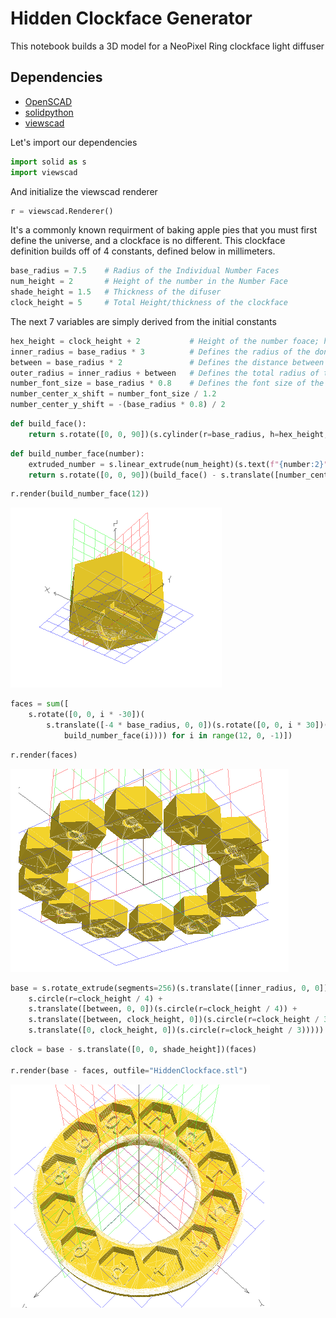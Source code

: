 # Hidden Clockface Generator

This notebook builds a 3D model for a NeoPixel Ring clockface light diffuser

## Dependencies
* [OpenSCAD](https://openscad.org/)
* [solidpython](https://github.com/SolidCode/SolidPython)
* [viewscad](https://github.com/nickc92/ViewSCAD)

Let's import our dependencies


```python
import solid as s
import viewscad
```

And initialize the viewscad renderer


```python
r = viewscad.Renderer()
```

It's a commonly known requirment of baking apple pies that you must first define the universe, and a clockface is no different. This clockface definition builds off of 4 constants, defined below in millimeters.


```python
base_radius = 7.5    # Radius of the Individual Number Faces
num_height = 2       # Height of the number in the Number Face
shade_height = 1.5   # Thickness of the difuser
clock_height = 5     # Total Height/thickness of the clockface
```

The next 7 variables are simply derived from the initial constants


```python
hex_height = clock_height + 2           # Height of the number foace; has to be larger than the clock to make an opening through the base clockface shape
inner_radius = base_radius * 3          # Defines the radius of the donut hole in the clockface
between = base_radius * 2               # Defines the distance between inner and outer radii of the clockface
outer_radius = inner_radius + between   # Defines the total radius of the clockface, from center to edge
number_font_size = base_radius * 0.8    # Defines the font size of the number face
number_center_x_shift = number_font_size / 1.2
number_center_y_shift = -(base_radius * 0.8) / 2
```


```python
def build_face():
    return s.rotate([0, 0, 90])(s.cylinder(r=base_radius, h=hex_height, segments=6))
```


```python
def build_number_face(number):
    extruded_number = s.linear_extrude(num_height)(s.text(f"{number:2}", size=number_font_size))
    return s.rotate([0, 0, 90])(build_face() - s.translate([number_center_x_shift, number_center_y_shift, 0])(s.mirror([1, 0, 0])(extruded_number)))
```


```python
r.render(build_number_face(12))
```
![Single Number Face -- 12](SingleFace12.png)


```python
faces = sum([
    s.rotate([0, 0, i * -30])(
        s.translate([-4 * base_radius, 0, 0])(s.rotate([0, 0, i * 30])(
            build_number_face(i)))) for i in range(12, 0, -1)])
```


```python
r.render(faces)
```
![All Faces](AllFaces.png)



```python
base = s.rotate_extrude(segments=256)(s.translate([inner_radius, 0, 0])(s.hull()(
    s.circle(r=clock_height / 4) +
    s.translate([between, 0, 0])(s.circle(r=clock_height / 4)) +
    s.translate([between, clock_height, 0])(s.circle(r=clock_height / 3)) +
    s.translate([0, clock_height, 0])(s.circle(r=clock_height / 3)))))
```


```python
clock = base - s.translate([0, 0, shade_height])(faces)

r.render(base - faces, outfile="HiddenClockface.stl")
```
![Hidden Clockface](BaseMinusFaces.png)



